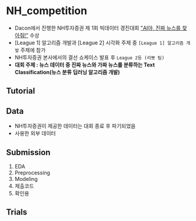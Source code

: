 # NH_competition
- Dacon에서 진행한 NH투자증권 제 1회 빅데이터 경진대회 ["AI야, 진짜 뉴스를 찾아줘!"](https://dacon.io/competitions/official/235658/overview/description) 수상
- [League 1] 알고리즘 개발과 [League 2] 시각화 주제 중 `[League 1] 알고리즘 개발` 주제에 참가
- NH투자증권 본사에서의 결선 쇼케이스 발표 후 `League 2등 (리뽀 팀)`
- **대회 주제 : 뉴스 데이터 중 진짜 뉴스와 가짜 뉴스를 분류하는 Text Classification(뉴스 분류 딥러닝 알고리즘 개발)**

## Tutorial

## Data
- NH투자증권이 제공한 데이터는 대회 종료 후 파기되었음
- 사용한 외부 데이터 

## Submission
1. EDA
2. Preprocessing
3. Modeling
4. 제출코드
5. 확인용

## Trials

